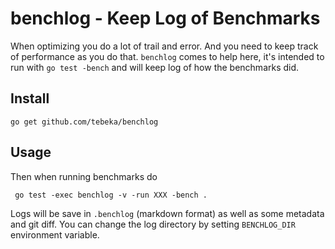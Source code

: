 # benchlog - Keep Log of Benchmarks

When optimizing you do a lot of trail and error. And you need to keep track of
performance as you do that. `benchlog` comes to help here, it's intended to run
with `go test -bench` and will keep log of how the benchmarks did.


## Install

    go get github.com/tebeka/benchlog

## Usage

Then when running benchmarks do

     go test -exec benchlog -v -run XXX -bench .

Logs will be save in `.benchlog` (markdown format) as well as some metadata and
git diff. You can change the log directory by setting `BENCHLOG_DIR`
environment variable.
